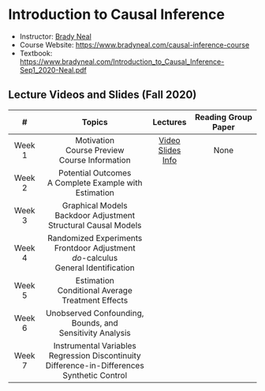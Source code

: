 # Introduction to Causal Inference

- Instructor: [Brady Neal](https://www.bradyneal.com/aboutme)
- Course Website: https://www.bradyneal.com/causal-inference-course
- Textbook: https://www.bradyneal.com/Introduction_to_Causal_Inference-Sep1_2020-Neal.pdf

## Lecture Videos and Slides (Fall 2020)

|#|Topics|Lectures|Reading Group Paper|
|:---:|:---:|:---:|:---:|
|Week 1|Motivation<br>Course Preview<br>Course Information|[Video](https://www.youtube.com/watch?v=CfzO4IEMVUk&list=PLoazKTcS0Rzb6bb9L508cyJ1z-U9iWkA0)<br>[Slides](https://www.bradyneal.com/slides/1%20-%20A%20Brief%20Introduction%20to%20Causal%20Inference.pdf)<br>[Info](https://www.youtube.com/watch?v=xj-tzrm5Src&list=PLoazKTcS0Rzb6bb9L508cyJ1z-U9iWkA0&index=6)|None|
|Week 2|Potential Outcomes<br>A Complete Example with Estimation|||
|Week 3|Graphical Models<br>Backdoor Adjustment<br>Structural Causal Models|||
|Week 4|Randomized Experiments<br>Frontdoor Adjustment<br>*do*-calculus<br>General Identification|||
|Week 5|Estimation<br>Conditional Average Treatment Effects|||
|Week 6|Unobserved Confounding,<br>Bounds, and<br>Sensitivity Analysis|||
|Week 7|Instrumental Variables<br>Regression Discontinuity<br>Difference-in-Differences<br>Synthetic Control|||
